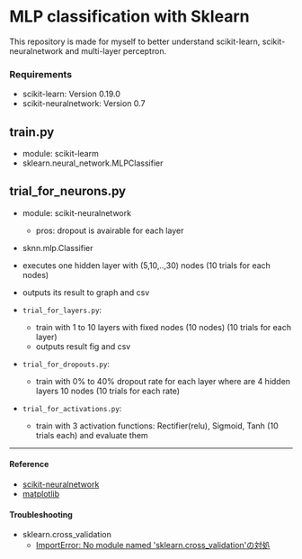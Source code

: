 # MLP classification with Sklearn

This repository is made for myself to better understand scikit-learn, scikit-neuralnetwork and multi-layer perceptron.

### Requirements
- scikit-learn: Version 0.19.0
- scikit-neuralnetwork: Version 0.7

## train.py
- module: scikit-learm
- sklearn.neural_network.MLPClassifier

## trial_for_neurons.py
- module: scikit-neuralnetwork
    - pros: dropout is avairable for each layer
- sknn.mlp.Classifier
- executes one hidden layer with (5,10,..,30) nodes (10 trials for each nodes)
- outputs its result to graph and csv 
- `trial_for_layers.py`:
    - train with 1 to 10 layers with fixed nodes (10 nodes) (10 trials for each layer)
    - outputs result fig and csv

- `trial_for_dropouts.py`:
    - train with 0% to 40% dropout rate for each layer where are 4 hidden layers 10 nodes (10 trials for each rate)

- `trial_for_activations.py`:
    - train with 3 activation functions: Rectifier(relu), Sigmoid, Tanh (10 trials each) and evaluate them

---
#### Reference
- [scikit-neuralnetwork](https://scikit-neuralnetwork.readthedocs.io/en/latest/module_mlp.html#layer-specifications)
- [matplotlib](https://matplotlib.org/contents.html)
#### Troubleshooting
- sklearn.cross_validation
    - [ImportError: No module named 'sklearn.cross_validation'の対処](https://www.haya-programming.com/entry/2018/12/04/052713)